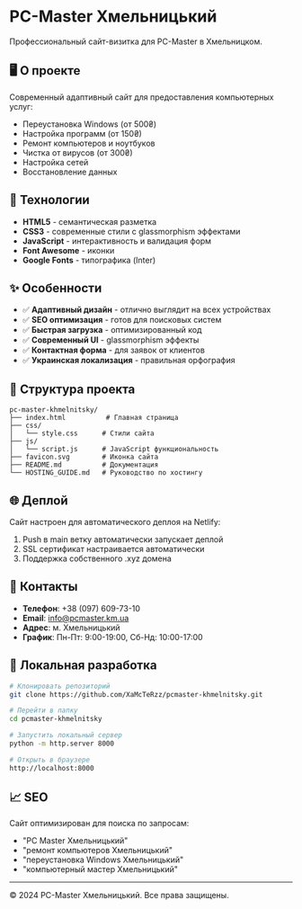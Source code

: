# PC-Master Хмельницький

Профессиональный сайт-визитка для PC-Master в Хмельницком.

## 🖥️ О проекте

Современный адаптивный сайт для предоставления компьютерных услуг:
- Переустановка Windows (от 500₴)
- Настройка программ (от 150₴)
- Ремонт компьютеров и ноутбуков
- Чистка от вирусов (от 300₴)
- Настройка сетей
- Восстановление данных

## 🚀 Технологии

- **HTML5** - семантическая разметка
- **CSS3** - современные стили с glassmorphism эффектами
- **JavaScript** - интерактивность и валидация форм
- **Font Awesome** - иконки
- **Google Fonts** - типографика (Inter)

## ✨ Особенности

- ✅ **Адаптивный дизайн** - отлично выглядит на всех устройствах
- ✅ **SEO оптимизация** - готов для поисковых систем
- ✅ **Быстрая загрузка** - оптимизированный код
- ✅ **Современный UI** - glassmorphism эффекты
- ✅ **Контактная форма** - для заявок от клиентов
- ✅ **Украинская локализация** - правильная орфография

## 📁 Структура проекта

```
pc-master-khmelnitsky/
├── index.html          # Главная страница
├── css/
│   └── style.css      # Стили сайта
├── js/
│   └── script.js      # JavaScript функциональность
├── favicon.svg        # Иконка сайта
├── README.md          # Документация
└── HOSTING_GUIDE.md   # Руководство по хостингу
```

## 🌐 Деплой

Сайт настроен для автоматического деплоя на Netlify:
1. Push в main ветку автоматически запускает деплой
2. SSL сертификат настраивается автоматически
3. Поддержка собственного .xyz домена

## 📱 Контакты

- **Телефон**: +38 (097) 609-73-10
- **Email**: info@pcmaster.km.ua
- **Адрес**: м. Хмельницький
- **График**: Пн-Пт: 9:00-19:00, Сб-Нд: 10:00-17:00

## 🔧 Локальная разработка

```bash
# Клонировать репозиторий
git clone https://github.com/XaMcTeRzz/pcmaster-khmelnitsky.git

# Перейти в папку
cd pcmaster-khmelnitsky

# Запустить локальный сервер
python -m http.server 8000

# Открыть в браузере
http://localhost:8000
```

## 📈 SEO

Сайт оптимизирован для поиска по запросам:
- "PC Master Хмельницький"
- "ремонт компьютеров Хмельницький"
- "переустановка Windows Хмельницький"
- "компьютерный мастер Хмельницький"

---

© 2024 PC-Master Хмельницький. Все права защищены.